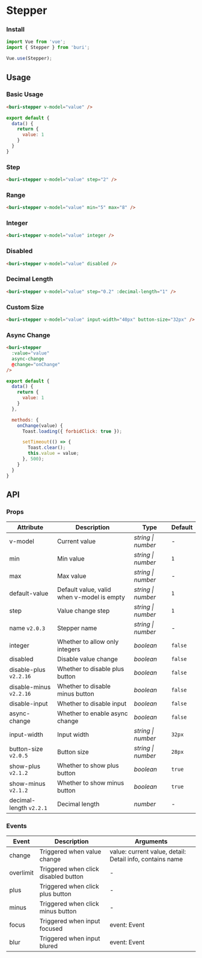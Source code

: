 # Stepper

### Install

``` javascript
import Vue from 'vue';
import { Stepper } from 'buri';

Vue.use(Stepper);
```

## Usage

### Basic Usage

```html
<buri-stepper v-model="value" />
```

```javascript
export default {
  data() {
    return {
      value: 1
    }
  }
}
```

### Step

```html
<buri-stepper v-model="value" step="2" />
```

### Range

```html
<buri-stepper v-model="value" min="5" max="8" />
```

### Integer

```html
<buri-stepper v-model="value" integer />
```

### Disabled

```html
<buri-stepper v-model="value" disabled />
```

### Decimal Length

```html
<buri-stepper v-model="value" step="0.2" :decimal-length="1" />
```

### Custom Size

```html
<buri-stepper v-model="value" input-width="40px" button-size="32px" />
```

### Async Change

```html
<buri-stepper
  :value="value"
  async-change
  @change="onChange"
/>
```

```javascript
export default {
  data() {
    return {
      value: 1
    }
  },

  methods: {
    onChange(value) {
      Toast.loading({ forbidClick: true });

      setTimeout(() => {
        Toast.clear();
        this.value = value;
      }, 500);
    }
  }
}
```

## API

### Props

| Attribute | Description | Type | Default |
|------|------|------|------|
| v-model | Current value | *string \| number* | - |
| min | Min value | *string \| number* | `1` |
| max | Max value | *string \| number* | - |
| default-value | Default value, valid when v-model is empty | *string \| number* | `1` |
| step | Value change step | *string \| number* | `1` |
| name `v2.0.3` | Stepper name | *string \| number* | - |
| integer | Whether to allow only integers | *boolean* | `false` |
| disabled | Disable value change | *boolean* | `false` |
| disable-plus `v2.2.16` | Whether to disable plus button | *boolean* | `false` |
| disable-minus `v2.2.16` | Whether to disable minus button | *boolean* | `false` |
| disable-input | Whether to disable input | *boolean* | `false` |
| async-change | Whether to enable async change | *boolean* | `false` | - |
| input-width | Input width | *string \| number* | `32px` |
| button-size `v2.0.5` | Button size | *string \| number* | `28px` |
| show-plus `v2.1.2` | Whether to show plus button | *boolean* | `true` |
| show-minus `v2.1.2` | Whether to show minus button | *boolean* | `true` |
| decimal-length `v2.2.1` | Decimal length | *number* | - |

### Events

| Event | Description | Arguments |
|------|------|------|
| change | Triggered when value change | value: current value, detail: Detail info, contains name |
| overlimit | Triggered when click disabled button | - |
| plus | Triggered when click plus button | - |
| minus | Triggered when click minus button | - |
| focus | Triggered when input focused | event: Event |
| blur | Triggered when input blured | event: Event |
